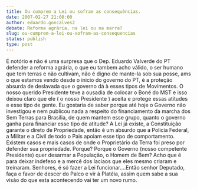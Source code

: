 ```yaml
---
title: Ou cumprem a Lei ou sofram as consequências.
date: 2007-02-27 21:00:00
author: eduardo.goncalves2
debate: Reforma agrária, na lei ou na marra?
slug: ou-cumprem-a-lei-ou-sofram-as-consequencias
status: publish 
type: post
---
```


É notório e não é uma surpresa que o Dep. Eduardo Valverde do PT defender a reforma agrária, o que eu tambem acho válido, o ser humano que tem terras e não cultivam, não é digno de mante-la sob sua posse, ams o que estamos vendo desde o inicio do governo do PT, é a proteção absurda de deslavada que o governo dá à esses tipos de Movimentos. O nosso querido Presidente teve a ousadia de colocar o Boné do MST e isso deixou claro que ele ( o nosso Presidente ) aceita e protege essas atitudes e esse tipo de gente. Eu gostaria de saber porque até hoje o Governo não investigou e nem publicou nada a respeito do financiamento da marcha dos Sem Terras para Brasilia, de quem mantem esse grupo, quanto o governo ganha para financiar esse tipo de atitude? A Lei já existe, a Constituição garante o direto de Propriedade, então é um absurdo que a Policia Federal, a Militar e a Civil de todo o Pais apoiam esse tipo de comportamento. Existem casos e mais casos de onde o Proprietário da Terra foi preso por defender sua propriedade. Porque? Porque o Governo (nosso competente Presidente) quer desarmar a População, o Homem de Bem? Acho que é para deixar indefeso e a mercê dos laciaos que eles mesmo criaram e treinaram. Senhores, é só fazer a Lei funcionar....Então senhor Deputado, faça o favor de descer do Palco e vir à Platéia, assim quem sabe a sua visão do que esta acontecendo vai ter um novo rumo.
